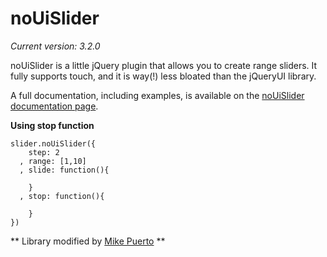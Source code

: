 # noUiSlider
_Current version: 3.2.0_

noUiSlider is a little jQuery plugin that allows you to create range sliders.
It fully supports touch, and it is way(!) less bloated than the jQueryUI library.

A full documentation, including examples, is available on the [noUiSlider documentation page](http://refreshless.com/nouislider/).

**Using stop function**

	slider.noUiSlider({
		step: 2
	  , range: [1,10]
      , slide: function(){

	    }
	  , stop: function(){

	    }
    })

** Library modified by [Mike Puerto](https://github.com/mikepuerto) **
